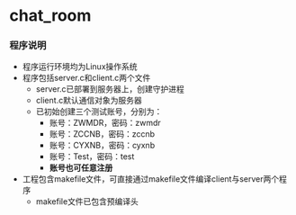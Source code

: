 # chat_room
### 程序说明
- 程序运行环境均为Linux操作系统
- 程序包括server.c和client.c两个文件
    - server.c已部署到服务器上，创建守护进程
    - client.c默认通信对象为服务器
    - 已初始创建三个测试账号，分别为：
        - 账号：ZWMDR，密码：zwmdr
        - 账号：ZCCNB，密码：zccnb
        - 账号：CYXNB，密码：cyxnb
        - 账号：Test，密码：test
        - **账号也可任意注册**
- 工程包含makefile文件，可直接通过makefile文件编译client与server两个程序
    - makefile文件已包含预编译头
